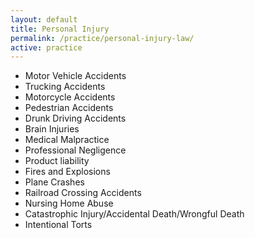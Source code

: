 ```yaml
---
layout: default
title: Personal Injury
permalink: /practice/personal-injury-law/
active: practice
---
```


* Motor Vehicle Accidents
* Trucking Accidents
* Motorcycle Accidents
* Pedestrian Accidents
* Drunk Driving Accidents
* Brain Injuries
* Medical Malpractice
* Professional Negligence
* Product liability
* Fires and Explosions
* Plane Crashes
* Railroad Crossing Accidents
* Nursing Home Abuse
* Catastrophic Injury/Accidental Death/Wrongful Death
* Intentional Torts